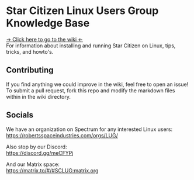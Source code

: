 # Star Citizen Linux Users Group Knowledge Base

[-> Click here to go to the wiki <-](https://mactan-sc.github.io/knowledge-base/)  
For information about installing and running Star Citizen on Linux, tips, tricks, and howto's. 
## Contributing

If you find anything we could improve in the wiki, feel free to open an issue!  
To submit a pull request, fork this repo and modify the markdown files within in the wiki directory.

## Socials

We have an organization on Spectrum for any interested Linux users:  
https://robertsspaceindustries.com/orgs/LUG/ 

Also stop by our Discord:  
https://discord.gg/meCFYPj 

And our Matrix space:  
https://matrix.to/#/#SCLUG:matrix.org
